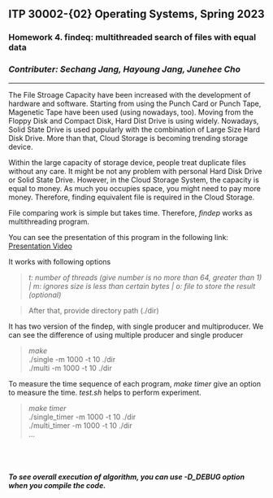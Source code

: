 ## ITP 30002-{02} Operating Systems, Spring 2023
### Homework 4. findeq: multithreaded search of files with equal data

### *Contributer: Sechang Jang, Hayoung Jang, Junehee Cho*

---

The File Stroage Capacity have been increased with the development of hardware and software. Starting from using the Punch Card or Punch Tape, Magenetic Tape have been used (using nowadays, too). Moving from the Floppy Disk and Compact Disk, Hard Dist Drive is using widely. Nowadays, Solid State Drive is used popularly with the combination of Large Size Hard Disk Drive. More than that, Cloud Storage is becoming trending storage device.

Within the large capacity of storage device, people treat duplicate files without any care. It might be not any problem with personal Hard Disk Drive or Solid State Drive. However, in the Cloud Storage System, the capacity is equal to money. As much you occupies space, you might need to pay more money. Therefore, finding equivalent file is required in the Cloud Storage.

File comparing work is simple but takes time. Therefore, *findep* works as multithreading program. 

You can see the presentation of this program in the following link: [Presentation Video](https://drive.google.com/file/d/1u22T0rhMDrcfXfjZNV6yO7og09QMnHGp/view?usp=share_link)

It works with following options

> *t: number of threads (give number is no more than 64, greater than 1) | m: ignores size is less than certain bytes | o: file to store the result (optional) <br>*

> After that, provide directory path (./dir)

It has two version of the findep, with single producer and multiproducer. We can see the difference of using multiple producer and single producer

> *make* <br>
./single -m 1000 -t 10 ./dir <br>
./multi -m 1000 -t 10 ./dir

To measure the time sequence of each program, *make timer* give an option to measure the time. *test.sh* helps to perform experiment. 

> *make timer* <br>
./single_timer -m 1000 -t 10 ./dir <br>
./multi_timer -m 1000 -t 10 ./dir <br>
...

<br>
<br>

##### To see overall execution of algorithm, you can use -D_DEBUG option when you compile the code.